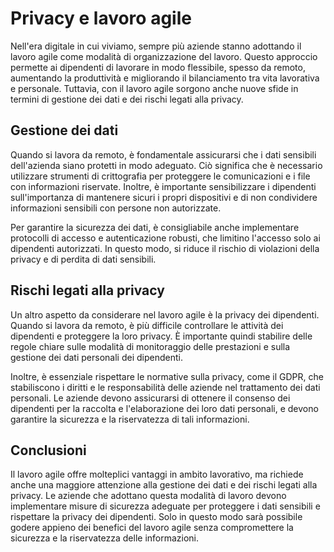 # Privacy e lavoro agile

Nell'era digitale in cui viviamo, sempre più aziende stanno adottando il lavoro agile come modalità di organizzazione del lavoro. Questo approccio permette ai dipendenti di lavorare in modo flessibile, spesso da remoto, aumentando la produttività e migliorando il bilanciamento tra vita lavorativa e personale. Tuttavia, con il lavoro agile sorgono anche nuove sfide in termini di gestione dei dati e dei rischi legati alla privacy.

## Gestione dei dati

Quando si lavora da remoto, è fondamentale assicurarsi che i dati sensibili dell'azienda siano protetti in modo adeguato. Ciò significa che è necessario utilizzare strumenti di crittografia per proteggere le comunicazioni e i file con informazioni riservate. Inoltre, è importante sensibilizzare i dipendenti sull'importanza di mantenere sicuri i propri dispositivi e di non condividere informazioni sensibili con persone non autorizzate.

Per garantire la sicurezza dei dati, è consigliabile anche implementare protocolli di accesso e autenticazione robusti, che limitino l'accesso solo ai dipendenti autorizzati. In questo modo, si riduce il rischio di violazioni della privacy e di perdita di dati sensibili.

## Rischi legati alla privacy

Un altro aspetto da considerare nel lavoro agile è la privacy dei dipendenti. Quando si lavora da remoto, è più difficile controllare le attività dei dipendenti e proteggere la loro privacy. È importante quindi stabilire delle regole chiare sulle modalità di monitoraggio delle prestazioni e sulla gestione dei dati personali dei dipendenti.

Inoltre, è essenziale rispettare le normative sulla privacy, come il GDPR, che stabiliscono i diritti e le responsabilità delle aziende nel trattamento dei dati personali. Le aziende devono assicurarsi di ottenere il consenso dei dipendenti per la raccolta e l'elaborazione dei loro dati personali, e devono garantire la sicurezza e la riservatezza di tali informazioni.

## Conclusioni

Il lavoro agile offre molteplici vantaggi in ambito lavorativo, ma richiede anche una maggiore attenzione alla gestione dei dati e dei rischi legati alla privacy. Le aziende che adottano questa modalità di lavoro devono implementare misure di sicurezza adeguate per proteggere i dati sensibili e rispettare la privacy dei dipendenti. Solo in questo modo sarà possibile godere appieno dei benefici del lavoro agile senza compromettere la sicurezza e la riservatezza delle informazioni.